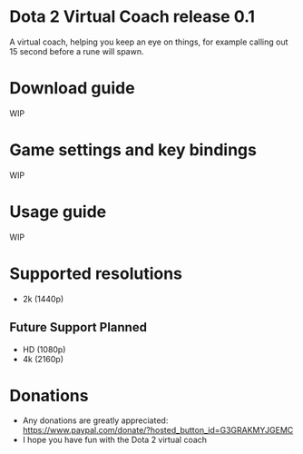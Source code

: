 # Dota 2 Virtual Coach release 0.1
A virtual coach, helping you keep an eye on things, for example calling out 15 second before a rune will spawn.

# Download guide
WIP

# Game settings and key bindings
WIP

# Usage guide
WIP

# Supported resolutions
* 2k (1440p)

## Future Support Planned
* HD (1080p)
* 4k (2160p)

# Donations
* Any donations are greatly appreciated: https://www.paypal.com/donate/?hosted_button_id=G3GRAKMYJGEMC
* I hope you have fun with the Dota 2 virtual coach